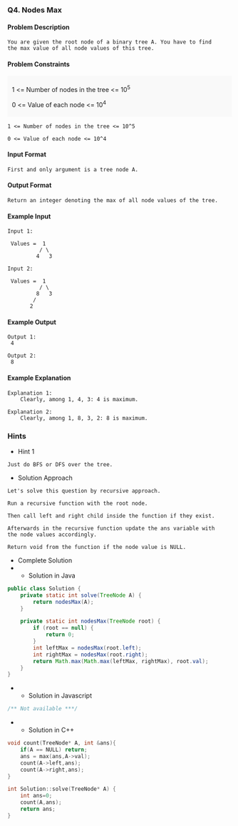 ### Q4. Nodes Max
#### Problem Description
```text
You are given the root node of a binary tree A. You have to find 
the max value of all node values of this tree.
```
#### Problem Constraints
<div style="background-color: #f9f9f9; padding: 5px 10px;">
    <p>1 &lt;= Number of nodes in the tree &lt;= 10<sup>5</sup></p>
    <p>0 &lt;= Value of each node &lt;= 10<sup>4</sup> </p>
</div>

```text
1 <= Number of nodes in the tree <= 10^5

0 <= Value of each node <= 10^4
```
#### Input Format
```text
First and only argument is a tree node A.
```
#### Output Format
```text
Return an integer denoting the max of all node values of the tree.
```
#### Example Input
```text
Input 1:

 Values =  1 
          / \     
         4   3                        

Input 2:

 Values =  1      
          / \     
         8   3                       
        /         
       2  
```
#### Example Output
```text
Output 1:
 4 

Output 2:
 8 
```
#### Example Explanation
```text
Explanation 1:
    Clearly, among 1, 4, 3: 4 is maximum.

Explanation 2:
    Clearly, among 1, 8, 3, 2: 8 is maximum.
```
### Hints
* Hint 1
```text
Just do BFS or DFS over the tree.
```
* Solution Approach
```text
Let's solve this question by recursive approach.

Run a recursive function with the root node.

Then call left and right child inside the function if they exist. 

Afterwards in the recursive function update the ans variable with 
the node values accordingly.

Return void from the function if the node value is NULL.
```
* Complete Solution
* * Solution in Java
```java
public class Solution {
    private static int solve(TreeNode A) {
        return nodesMax(A);
    }

    private static int nodesMax(TreeNode root) {
        if (root == null) {
            return 0;
        }
        int leftMax = nodesMax(root.left);
        int rightMax = nodesMax(root.right);
        return Math.max(Math.max(leftMax, rightMax), root.val);
    }
}
```
* * Solution in Javascript
```javascript
/** Not available ***/
```
* * Solution in C++
```cpp
void count(TreeNode* A, int &ans){
    if(A == NULL) return;
    ans = max(ans,A->val);
    count(A->left,ans);
    count(A->right,ans);
}

int Solution::solve(TreeNode* A) {
    int ans=0;
    count(A,ans);
    return ans;
}

```

